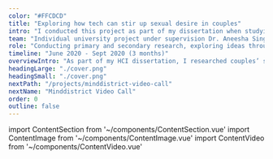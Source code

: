 ```yaml
---
color: "#FFCDCD"
title: "Exploring how tech can stir up sexual desire in couples"
intro: "I conducted this project as part of my dissertation when studying HCI at UCL. Sexology interested me since I studied Psychology, and now I wanted to combine this with HCI as I think tech can be of great support in helping people learn and talk about sex-related topics and explore their sexualities. I have been hearing and reading so much on increased low sexual desire and activity in couples (especially millennials) and wanted to investigate why this is and how tech could help. Through conducting a survey and participatory design sessions, I created a low-fidelity prototype of a conceptual solution: Muse, an app that provides inspiration and suggestions based on preferences and background information, and spontaneously prompts users with questions, adventures, and tips and tricks."
team: "Individual university project under supervision Dr. Aneesha Singh and PhD. Dilisha Patel."
role: "Conducting primary and secondary research, exploring ideas through participatory design sessions, creating low-fidelity prototypes and reviewing."
timeline: "June 2020 - Sept 2020 (3 months)"
overviewIntro: "As part of my HCI dissertation, I researched couples’ sexual desire and needs in technology, and created a conceptual design solution with my participants."
headingLarge: "./cover.png"
headingSmall: "./cover.png"
nextPath: "/projects/minddistrict-video-call"
nextName: "Minddistrict Video Call"
order: 0
outline: false
---
```


import ContentSection from '~/components/ContentSection.vue'
import ContentImage from '~/components/ContentImage.vue'
import ContentVideo from '~/components/ContentVideo.vue'

<content-section>
  <template v-slot:title>
    The problem
  </template>
  <template v-slot:body>
    <p>
      Compared to earlier generations, the sexual desire and activity of cohabiting millennials (born between 1981 and 1996) have shown a significant decline while their wish to engage in sex has increased. Lower levels of sexual desire can lead to lower relationship satisfaction and more depressive symptoms, which millennials already report to experience. It is therefore important to stimulate sexual desire. The ubiquitous presence of technology seems to undermine millennials’ desire, but recent developments in the industry and HCI research also illustrate the potential of technology in facilitating sexuality. However, no research has yet explored how technology can support sexual desire, and be an enabler rather than a barrier.
    </p>
  </template>
</content-section>

<content-section>
  <template v-slot:title>
    Challenge
  </template>
  <template v-slot:body>
    <p>
    To investigate how technology can kindle sexual desire, I wanted to:
    </p>
    <ul>
      <li>
        Understand the challenges, needs and current practices of cohabiting millennials in maintaining sexual desire. This research was conducted during the outbreak of COVID-19, which has shown to change sexual activity both positively and negatively. Therefore, attention was paid to the impact of the pandemic on participants’ sex life to avoid biased insights and better understand impacting factors.
      </li>
      <li>
        Translate these needs into a low-fidelity prototype of a conceptual design solution.
      </li>
      <li>
        Evaluate this low-fidelity prototype to deepen user requirements and provide suggestions for further research and design iterations.
      </li>
    </ul>
  </template>
</content-section>

<content-section>
  <template v-slot:title>
    Phase one: understanding needs
  </template>
  <template v-slot:body>
    <p>
      First, I conducted a literature review to learn about existing issues in sexual desire, and existing technologies supporting sexuality. To verify these findings with the user group and to further understand the characteristics and difficulties of millennials’ sexual desire, their technology use and needs in a future product, I designed and conducted a web-based anonymous survey among 77 cohabiting millennials. This method enables more self-disclosure of sexual information, and helped me to be time efficient and recruit participants for follow-up research. 
    </p>
  </template>
</content-section>

<content-image size="wide" caption="EXAMPLE SURVEY">
  <g-image src="./survey.jpg" />
</content-image>

<content-section>
  <template v-slot:body>
    <p>
      In closed questions, I asked about the status of participants’ desire, and psycho-sociological factors impacting sexual desire (such as attraction, self-esteem, communication, attitudes, and motivation). Open questions considered the impact of COVID-19 on millennials’ sexual desire, behaviours in maintaining sexual desire, experience in the use of products that increased their desire, and needs in future technology that enhances desire.
    </p>
    <p>
      Based on the results, I established initial design requirements. The product should:
    </p>
    <ul>
      <li>
        Be discrete, compact, un-invasive
      </li>
      <li>
        Not attract the attention of each other
      </li>
      <li>
        Have no long explanations, stories or texts
      </li>
      <li>
        Protect data and privacy (no relation to big companies like Google)
      </li>
      <li>
        Be personalisable and not dictate what is correct use, or refer to things users may have negative associations with
      </li>
      <li>
        Not put pressure on partner/self
      </li>
    </ul>
    <p>
      Through a cluster- and correlation analysis of the survey data, I extracted 5 data-driven personas from the survey data. Using descriptive statistics of quantitative data and content analysis of qualitative data, I reported the data per persona.
    </p>
  </template>
</content-section>

<content-image size="wide" caption="One of the five personas ‘Alex’">
  <g-image src="./persona.jpg" />
</content-image>

<content-section>
  <template v-slot:title>
    Phase two: further exploring needs, and solutions
  </template>
  <template v-slot:body>
    <p>
      I then conducted eight 1.5 hour one-on-one online participatory design sessions using the survey-data driven personas to get a more in-depth understanding of participants’ needs, and explore possible design solutions. I chose this a participatory approach because sexual desire is complex and highly subjected to personal culture, values and behaviours. It exists in a difficult to observe private context, challenging the standard user-centred design process, so first-hand data on lived experiences, explorations, and discussions with millennials were needed to understand what and how things influence their sexual desire. I aimed to conduct the sessions with multiple participants, but participants preferred one-on-one sessions. 
    </p>
    <p>
      I screened participants on their sexe and level of satisfaction and activity in feeling sexual desire (asked in the survey) to ensure a range of types of participants were included. This enabled me to understand both the problems experienced by dissatisfied participants as well as solutions/successful practices used by satisfied participants. There were no people identifying as LGBTQ interested in participating in study 2 and 3, which limited the range.  
    </p>
    <p>
      During the sessions, I decided to use the identified requirements and data-driven personas as a skeleton to ideate solutions from. This supported design decisions and helped ensure that solutions fitted the needs of this whole user group, not only from the design session participants. Participants mentioned that these personas helped them to talk and share their difficulties in sexual desire more easily, and that it helped them come up with ideas. 
    </p>
    <p>
      I first asked participants to pick two persona’s they found most interesting and then asked them about their relationship, challenges and opportunities in sexual desire and needs in a future product. This flowed into an ideation session on a collaborative online whiteboard where I sketched solutions together with the participants. 
    </p>
  </template>
</content-section>

<content-image size="wide" caption="Sketches from participatory design sessions">
  <g-image src="./some_sketches.jpg" />
</content-image>

<content-section>
  <template v-slot:body>    
    <p>
      To simulate a participatory design session with multiple participants, I then asked the participant to review anonymised sketches of the other participants, where I asked them what they found to be most helpful, challenging and undesirable in all the ideas discussed.  
    </p>
    <p>
      I recorded the participatory design sessions and analysed them using bottom-up thematic analysis. When I had gathered all the data, I used the initial codes to form (sub)categories and themes using affinity diagramming. I focussed on problems and related ideas and solutions participants had discussed.  
    </p>
  </template>
</content-section>

<content-image size="wide" caption="bottom-up codes and affinity diagram">
  <g-image src="./codes_affinity_diagram.jpg" />
</content-image>

<content-section>
  <template v-slot:body>      
    <p>
      Findings showed that cohabiting millennials struggle most with spending time and effort to create this space for sexual desire, while many felt the need to increase sexual desire. This was found to be related to distractions of their busy lifestyle and technology, stress, habituality, and shame, but also related to conflicting views on sexual desire (should work on desire vs. should occur spontaneously) and a lack of suitable resources to explore sexual desire, leading to less inspiration. These new insights led to additional requirements, which supplemented the requirements extracted from the survey data. I then prioritised the requirements based on participants’ needs I identified earlier. 
    </p>
  </template>
</content-section>

<content-image size="wide" caption="All requirements extracted from survey and participatory design sessions">
  <g-image src="./requirements.jpg" />
</content-image>

<content-section>
  <template v-slot:body>  
    <p>
      The (most mentioned) ideas they sketched were apps that helped them create new experiences, supported uniqueness and fluctuations in sexual desire through personalisation, supported desire-related shame and trust, and helped to set boundaries of intimate vs. daily life. As participants had reviewed each others’ sketches, I was able to prioritise ideas and features they found most useful and merge them into one conceptual design: Muse.
    </p>
  </template>
</content-section>

<content-section>
  <template v-slot:title>
    Muse
  </template>
  <template v-slot:body>
    <p>
      The idea of the app ’Muse’ is that it provides inspiration and suggestions based on preferences and background information, and spontaneously prompts users with questions, adventures and tips and tricks (for the individual or the couple - when accounts are paired), depending on their settings.
    </p>
  </template>
</content-section>

<content-image size="wide" caption="Low-fidelity sketches of the concept Muse">
  <g-image src="./muse.jpg" />
</content-image>

<content-section>
  <template v-slot:title>
    Phase three: validating the concept
  </template>
  <template v-slot:body>
    <p>
      In the third study, I focussed on validating the concept and further exploring needs through getting the opinion of 11 millennials on this concept in evaluations. I wanted to know whether the concept would be received differently by new participants without prior involvement in the study, in order to elicit additional needs and verify the fit of this solution for this user group. Unfortunately, I had no time to conduct many new interviews. Therefore, I decided to conduct four 20-min online semi-structured experience-interviews with new participations, and ask the participants of the participatory design sessions (7 agreed) to autonomously evaluate the conceptual design, as they already knew the study and ideas from others. I created a storyboard to provide context of use, and separate documents where questions were asked under each sketch with explanation. Participants were asked questions such as: What are your thoughts on the usefulness of this idea to enhance desire? What do you like about it? What would you change/remove/improve/add? What questions did it raise? What other ideas could be considered?
    </p>
  </template>
</content-section>

<content-image size="wide" caption="Storyboard">
  <g-image src="./storyboard.png" />
</content-image>

<content-section>
  <template v-slot:body>
    <p>
      Participants showed great enthusiasm for the concept in creating space for and building sexual desire and provided additional and promising insights on the design. In particular, they emphasised the technology’s ability to offer personalisation, surprises/spontaneous prompts, multi-modal content and privacy protection.
    </p>
  </template>
</content-section>

<content-image size="wide" caption="Storyboard">
  <g-image src="./screenshot_document_with_feedback.jpg" />
</content-image>

<content-section>
  <template v-slot:title>
    Outcomes and learnings
  </template>
  <template v-slot:body>
    <ul>
      <li>
        The chosen methodology (using anonymous surveys, one-on-one participatory design sessions and personas) worked really well in gathering relevant data. With this, I hope to make it easier for people to research this topic, as it is a core element of life and important to understand humans, which is essential in HCI and could drive innovation. Conducting the research remotely seemed to make it easier to recruit participants, and talk about sex more easily. However, designing remotely with people who have no experience in design or technology was sometimes difficult. Next time, I would provide building blocks (UI elements, a library of shapes and patterns) so they can create something more easily.
      </li>
      <li>
        The need for some features really depended on how well they could be personalised (e.g. balance in boundary-pushing vs. safe content) so in following iterations I would explore and test different approaches, involving users and sex-experts.
      </li>
      <li>
        I would like to further develop the concept into a high fidelity prototype through multiple iterations of design and usertesting. Then I would conduct a longitudinal study, a diary study, to see if, and how, the concept actually positively impacts millennials couples’ sexual desire.
      </li>
      <li>
        This project was part of my dissertation, which was awarded with a distinction. It offers novel design recommendations that help to understand how to design for sexual desire and which interactions are most important (e.g. helping to create new experiences, supporting uniqueness and fluctuations in sexual desire etc.). With this, I hope to motivate designers to use these insights when creating new products. 
      </li>
    </ul>
  </template>
</content-section>
